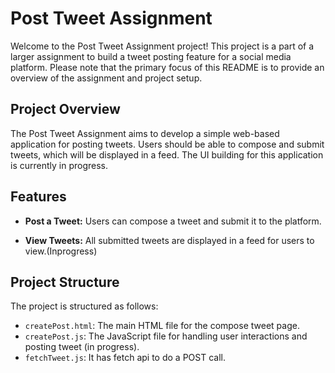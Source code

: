 # Post Tweet Assignment

Welcome to the Post Tweet Assignment project! This project is a part of a larger assignment to build a tweet posting feature for a social media platform. Please note that the primary focus of this README is to provide an overview of the assignment and project setup.

## Project Overview

The Post Tweet Assignment aims to develop a simple web-based application for posting tweets. Users should be able to compose and submit tweets, which will be displayed in a feed. The UI building for this application is currently in progress.

## Features

- **Post a Tweet:** Users can compose a tweet and submit it to the platform.

- **View Tweets:** All submitted tweets are displayed in a feed for users to view.(Inprogress)

## Project Structure

The project is structured as follows:

- `createPost.html`: The main HTML file for the compose tweet page.
- `createPost.js`: The JavaScript file for handling user interactions and posting tweet (in progress).
- `fetchTweet.js`: It has fetch api to do a POST call.
